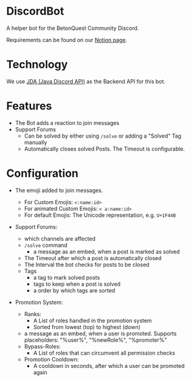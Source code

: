 # DiscordBot

A helper bot for the BetonQuest Community Discord.

Requirements can be found on
our [Notion page](https://betonquest.notion.site/BetonQuest-Discord-Bot-96d3fa5c28174494a8123005622be075).

# Technology

We use [JDA (Java Discord API)](https://github.com/DV8FromTheWorld/JDA) as the Backend API for this bot.

# Features
- The Bot adds a reaction to join messages
- Support Forums
  - Can be solved by either using `/solve` or adding a "Solved" Tag manually
  - Automatically closes solved Posts. The Timeout is configurable.

# Configuration
- The emoji added to join messages.
  - For Custom Emojis: `<:name:id>`
  - For animated Custom Emojis: `< a:name:id>`
  - For default Emojis: The Unicode representation, e.g. `U+1F44B`


- Support Forums:
  - which channels are affected
  - `/solve` command
    - a message as an embed, when a post is marked as solved
  - The Timeout after which a post is automatically closed
  - The Interval the bot checks for posts to be closed
  - Tags
    - a tag to mark solved posts
    - tags to keep when a post is solved
    - a order by which tags are sorted

- Promotion System:
  - Ranks:
    - A List of roles handled in the promotion system
    - Sorted from lowest (top) to highest (down)
  - a message as an embed, when a user is promoted. Supports placeholders: "%user%", "%newRole%", "%promoter%"
  - Bypass-Roles:
    - A List of roles that can circumvent all permission checks
  - Promotion Cooldown:
    - A cooldown in seconds, after which a user can be promoted again
